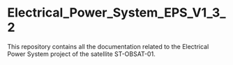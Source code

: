 # Electrical_Power_System_EPS_V1_3_2
This repository contains all the documentation related to the Electrical Power System project of the satellite ST-OBSAT-01.
